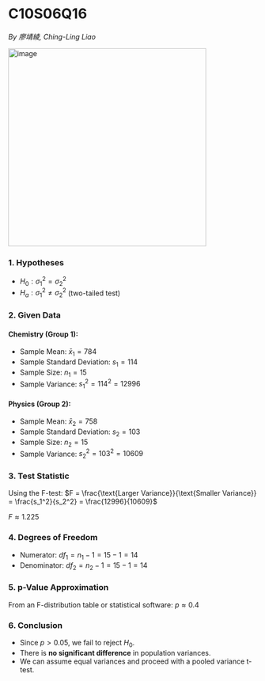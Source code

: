 # C10S06Q16

*By 廖靖綾, Ching-Ling Liao*

<img width="400" alt="image" src="https://github.com/user-attachments/assets/6be0f60b-50ae-4a45-9285-da19709e46f9" />

### **1. Hypotheses**
- $H_0: \sigma_1^2 = \sigma_2^2$
- $H_a: \sigma_1^2 \neq \sigma_2^2$ (two-tailed test)

### **2. Given Data**
#### Chemistry (Group 1):
- Sample Mean: $\bar{x}_1 = 784$
- Sample Standard Deviation: $s_1 = 114$
- Sample Size: $n_1 = 15$
- Sample Variance: $s_1^2 = 114^2 = 12996$

#### Physics (Group 2):
- Sample Mean: $\bar{x}_2 = 758$
- Sample Standard Deviation: $s_2 = 103$
- Sample Size: $n_2 = 15$
- Sample Variance: $s_2^2 = 103^2 = 10609$

### **3. Test Statistic**
Using the F-test:
$F = \frac{\text{Larger Variance}}{\text{Smaller Variance}} = \frac{s_1^2}{s_2^2} = \frac{12996}{10609}$

$F \approx 1.225$

### **4. Degrees of Freedom**
- Numerator: $df_1 = n_1 - 1 = 15 - 1 = 14$
- Denominator: $df_2 = n_2 - 1 = 15 - 1 = 14$

### **5. p-Value Approximation**
From an F-distribution table or statistical software:
$p \approx 0.4$

### **6. Conclusion**
- Since $p > 0.05$, we fail to reject $H_0$.
- There is **no significant difference** in population variances.
- We can assume equal variances and proceed with a pooled variance t-test.
